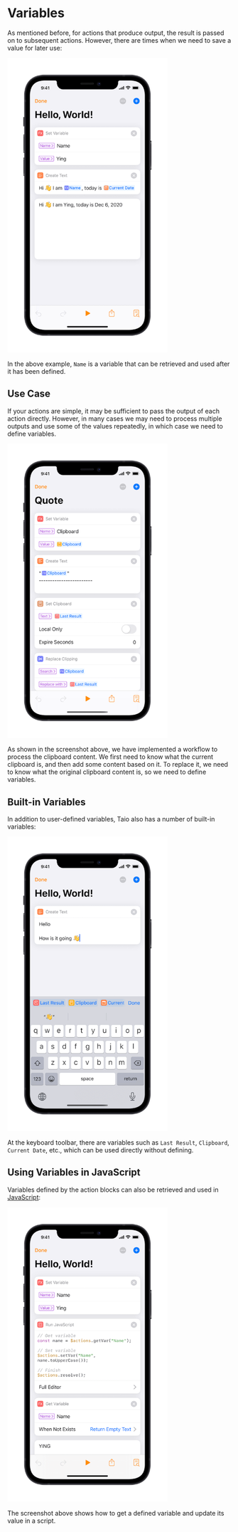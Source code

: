 # Variables

As mentioned before, for actions that produce output, the result is passed on to subsequent actions. However, there are times when we need to save a value for later use:

<img src="../actions/assets/IMG_4.png" width="360" />

In the above example, `Name` is a variable that can be retrieved and used after it has been defined.

## Use Case

If your actions are simple, it may be sufficient to pass the output of each action directly. However, in many cases we may need to process multiple outputs and use some of the values repeatedly, in which case we need to define variables.

<img src="../actions/assets/IMG_6.png" width="360" />

As shown in the screenshot above, we have implemented a workflow to process the clipboard content. We first need to know what the current clipboard is, and then add some content based on it. To replace it, we need to know what the original clipboard content is, so we need to define variables.

## Built-in Variables

In addition to user-defined variables, Taio also has a number of built-in variables:

<img src="../actions/assets/IMG_5.png" width="360" />

At the keyboard toolbar, there are variables such as `Last Result`, `Clipboard`, `Current Date`, etc., which can be used directly without defining.

## Using Variables in JavaScript

Variables defined by the action blocks can also be retrieved and used in [JavaScript](actions/scripting.md):

<img src="../actions/assets/IMG_7.png" width="360" />

The screenshot above shows how to get a defined variable and update its value in a script.